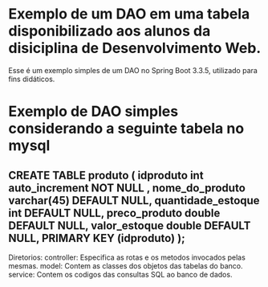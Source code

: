 # Exemplo de um DAO em uma tabela disponibilizado aos alunos da disiciplina de Desenvolvimento Web. 
Esse é um exemplo simples de um DAO no Spring Boot 3.3.5, utilizado para fins didáticos.

# Exemplo de DAO simples considerando a seguinte tabela no mysql

CREATE TABLE produto (
  idproduto int auto_increment NOT NULL ,
  nome_do_produto varchar(45) DEFAULT NULL,
  quantidade_estoque int DEFAULT NULL,
  preco_produto double DEFAULT NULL,
  valor_estoque double DEFAULT NULL,
  PRIMARY KEY (idproduto)
);
------------------------------------------------------------------------------
Diretorios:
controller: Especifica as rotas e os metodos invocados pelas mesmas.
model: Contem as classes dos objetos das tabelas do banco.
service: Contem os codigos das consultas SQL ao banco de dados.
